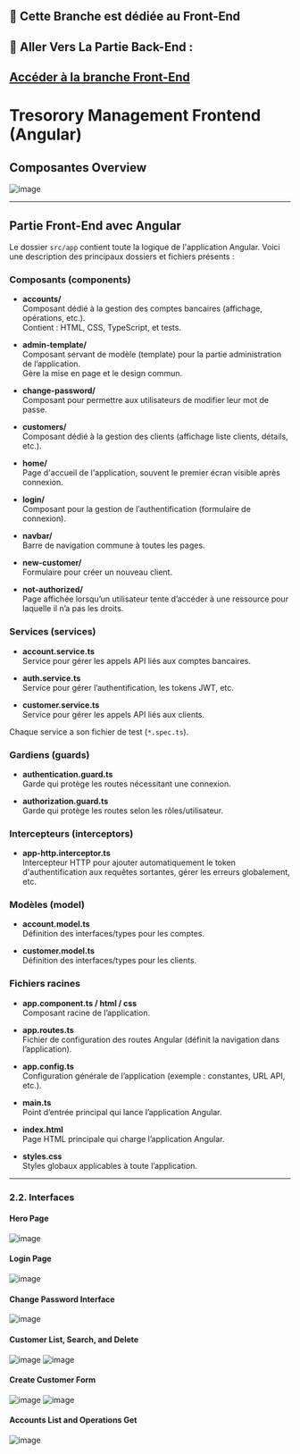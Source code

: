 ## 🚨 Cette Branche est dédiée au Front-End
## 🚨 Aller Vers La Partie Back-End :
[Accéder à la branche Front-End](https://github.com/Mostapha-El-Kaddaoui/Angular-Spring-JWT-Swagger-Project/tree/Back-End)
---
# Tresorory Management Frontend (Angular)
## Composantes Overview
![image](https://github.com/user-attachments/assets/6aef8dff-e9c6-4752-8c1c-053da1eb23db)

---
## Partie Front-End avec Angular

Le dossier `src/app` contient toute la logique de l'application Angular. Voici une description des principaux dossiers et fichiers présents :

### Composants (components)

- **accounts/**  
  Composant dédié à la gestion des comptes bancaires (affichage, opérations, etc.).  
  Contient : HTML, CSS, TypeScript, et tests.

- **admin-template/**  
  Composant servant de modèle (template) pour la partie administration de l’application.  
  Gère la mise en page et le design commun.

- **change-password/**  
  Composant pour permettre aux utilisateurs de modifier leur mot de passe.

- **customers/**  
  Composant dédié à la gestion des clients (affichage liste clients, détails, etc.).

- **home/**  
  Page d'accueil de l'application, souvent le premier écran visible après connexion.

- **login/**  
  Composant pour la gestion de l’authentification (formulaire de connexion).

- **navbar/**  
  Barre de navigation commune à toutes les pages.

- **new-customer/**  
  Formulaire pour créer un nouveau client.

- **not-authorized/**  
  Page affichée lorsqu’un utilisateur tente d’accéder à une ressource pour laquelle il n’a pas les droits.

### Services (services)

- **account.service.ts**  
  Service pour gérer les appels API liés aux comptes bancaires.

- **auth.service.ts**  
  Service pour gérer l’authentification, les tokens JWT, etc.

- **customer.service.ts**  
  Service pour gérer les appels API liés aux clients.

Chaque service a son fichier de test (`*.spec.ts`).

### Gardiens (guards)

- **authentication.guard.ts**  
  Garde qui protège les routes nécessitant une connexion.

- **authorization.guard.ts**  
  Garde qui protège les routes selon les rôles/utilisateur.

### Intercepteurs (interceptors)

- **app-http.interceptor.ts**  
  Intercepteur HTTP pour ajouter automatiquement le token d'authentification aux requêtes sortantes, gérer les erreurs globalement, etc.

### Modèles (model)

- **account.model.ts**  
  Définition des interfaces/types pour les comptes.

- **customer.model.ts**  
  Définition des interfaces/types pour les clients.

### Fichiers racines

- **app.component.ts / html / css**  
  Composant racine de l’application.

- **app.routes.ts**  
  Fichier de configuration des routes Angular (définit la navigation dans l’application).

- **app.config.ts**  
  Configuration générale de l’application (exemple : constantes, URL API, etc.).

- **main.ts**  
  Point d’entrée principal qui lance l’application Angular.

- **index.html**  
  Page HTML principale qui charge l’application Angular.

- **styles.css**  
  Styles globaux applicables à toute l’application.

---

### 2.2. Interfaces

#### Hero Page 
![image](https://github.com/user-attachments/assets/0c725ed4-33c3-4c05-a6e6-ab8c99e887f8)

#### Login Page  
![image](https://github.com/user-attachments/assets/b625898b-768b-4d38-a16d-51ce43c264dd)

#### Change Password Interface  
![image](https://github.com/user-attachments/assets/6a5fcd4c-f75a-45c3-8872-3f34bb663053)

#### Customer List, Search, and Delete  
![image](https://github.com/user-attachments/assets/2bb1dcc4-5109-4f39-a7ac-db738c5e3fd2)
![image](https://github.com/user-attachments/assets/129bdc33-8953-4da5-bd72-ca4638930ae6)

#### Create Customer Form  
![image](https://github.com/user-attachments/assets/e5ab082d-73cb-44a0-a61b-3dbcf8bb8d2b)
![image](https://github.com/user-attachments/assets/8c305035-0ea1-4d85-8ada-1ea73f138933)

#### Accounts List and Operations Get 
![image](https://github.com/user-attachments/assets/b9f081f4-6692-489b-a450-cf9433988434)

